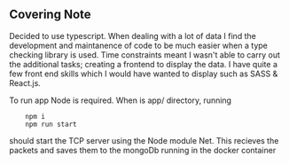 ## Covering Note

Decided to use typescript. When dealing with a lot of data I find the development and maintanence of code to be much easier when a type checking library is used.
Time constraints meant I wasn't able to carry out the additional tasks; creating a frontend to display the data. I have quite a few front end skills which I would have wanted to display such as SASS & React.js.

To run app Node is required. When is app/ directory, running 

        npm i
        npm run start

should start the TCP server using the Node module Net. This recieves the packets and saves them to the mongoDb running in the docker container
